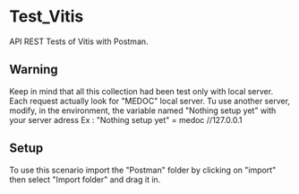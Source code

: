 # Test_Vitis
API REST Tests of Vitis with Postman.

## Warning
Keep in mind that all this collection had been test only with local server.
Each request actually look for "MEDOC" local server.
Tu use another server, modify, in the environment, the variable named "Nothing setup yet" with your server adress
Ex : "Nothing setup yet" = medoc //127.0.0.1

## Setup
To use this scenario import the "Postman" folder by clicking on "import" then select "Import folder" and drag it in.
